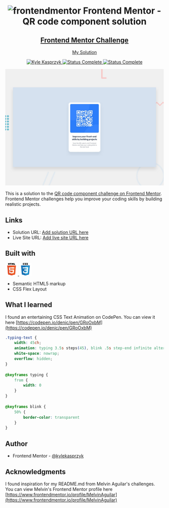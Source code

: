 <div id="top"></div>

<div align="center">
  <h1><img src="https://www.frontendmentor.io/static/images/logo-mobile.svg" alt="frontendmentor"> Frontend Mentor - QR code component solution</h1>
  <h2>
    <a href="https://www.frontendmentor.io/challenges/qr-code-component-iux_sIO_H"><strong>Frontend Mentor Challenge</strong></a>  </h2>
    <p>
    <a href="#">My Solution</a>
  </p>
</div>

<!-- bagdes -->
<div align="center">
  <!-- profile -->
  <a href="https://www.frontendmentor.io/profile/kylekasprzyk">
    <img src="https://img.shields.io/badge/Profile-Kyle%20Kasprzyk-blue" alt="Kyle Kasprzyk">
  </a>
    <!-- attempt -->
    <a href="#">
    <img src="https://img.shields.io/badge/Attempt-2nd-FB4F14" alt="Status Complete">
  </a>
  <!-- status -->
    <a href="#">
    <img src="https://img.shields.io/badge/Status-Complete-brightgreen" alt="Status Complete">
  </a>
</div>

![](./design/desktop-preview.jpg)

This is a solution to the [QR code component challenge on Frontend Mentor](https://www.frontendmentor.io/challenges/qr-code-component-iux_sIO_H). Frontend Mentor challenges help you improve your coding skills by building realistic projects. 

## Links

- Solution URL: [Add solution URL here](https://your-solution-url.com)
- Live Site URL: [Add live site URL here](https://your-live-site-url.com)

## Built with

<a href="https://www.w3.org/html/" target="_blank" rel="noreferrer"> <img src="https://raw.githubusercontent.com/devicons/devicon/master/icons/html5/html5-original-wordmark.svg" alt="html5" width="40" height="40"/> </a> <a href="https://www.w3schools.com/css/" target="_blank" rel="noreferrer"> <img src="https://raw.githubusercontent.com/devicons/devicon/master/icons/css3/css3-original-wordmark.svg" alt="css3" width="40" height="40"/> </a>

- Semantic HTML5 markup
- CSS Flex Layout

## What I learned

I found an entertaining CSS Text Animation on CodePen.  You can view it here [https://codepen.io/denic/pen/GRoOxbM](https://codepen.io/denic/pen/GRoOxbM)

```css
.typing-text {
    width: 45ch;
    animation: typing 3.5s steps(45), blink .5s step-end infinite alternate;
    white-space: nowrap;
    overflow: hidden;
}

@keyframes typing {
    from {
        width: 0
    }
}

@keyframes blink {
    50% {
        border-color: transparent
    }
}
```

## Author

- Frontend Mentor - [@kylekasprzyk](https://www.frontendmentor.io/profile/kylekasprzyk)

## Acknowledgments

I found inspiration for my README.md from Melvin Aguilar's challenges. You can view Melvin's Frontend Mentor profile here [https://www.frontendmentor.io/profile/MelvinAguilar](https://www.frontendmentor.io/profile/MelvinAguilar)